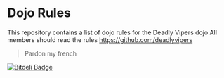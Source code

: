 Dojo Rules
==========

This repository contains a list of dojo rules for the Deadly Vipers dojo
All members should read the rules
https://github.com/deadlyvipers 
> Pardon my french



[![Bitdeli Badge](https://d2weczhvl823v0.cloudfront.net/indfo/dojo_rules/trend.png)](https://bitdeli.com/free "Bitdeli Badge")

